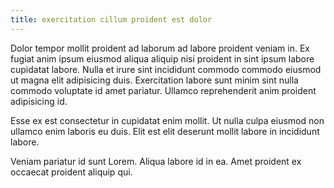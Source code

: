 ```yaml
---
title: exercitation cillum proident est dolor
---
```


Dolor tempor mollit proident ad laborum ad labore proident veniam in. Ex fugiat anim ipsum eiusmod aliqua aliquip nisi proident in sint ipsum labore cupidatat labore. Nulla et irure sint incididunt commodo commodo eiusmod ut magna elit adipisicing duis. Exercitation labore sunt minim sint nulla commodo voluptate id amet pariatur. Ullamco reprehenderit anim proident adipisicing id.

Esse ex est consectetur in cupidatat enim mollit. Ut nulla culpa eiusmod non ullamco enim laboris eu duis. Elit est elit deserunt mollit labore in incididunt labore.

Veniam pariatur id sunt Lorem. Aliqua labore id in ea. Amet proident ex occaecat proident aliquip qui.